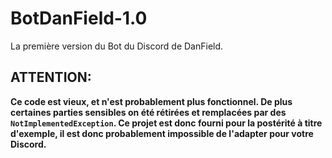 # BotDanField-1.0
La première version du Bot du Discord de DanField.

## ATTENTION:
**Ce code est vieux, et n'est probablement plus fonctionnel. De plus certaines parties sensibles on été rétirées et remplacées par des `NotImplementedException`. Ce projet est donc fourni pour la postérité à titre d'exemple, il est donc probablement impossible de l'adapter pour votre Discord.**

